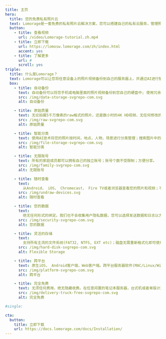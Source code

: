 ```yaml
---
title: 主页
hero:
  title: 您的免费私有照片云
  text: Lomorage是一套免费的私有照片云解决方案，您可以搭建自己的私有云服务，管理照片视频，并能方便的从多台设备进行备份和访问。
  button:
    - title: 查看视频
      url: /video/Lomorage-tutorial.zh.mp4
    - title: 立即下载
      url: https://lomosw.lomorage.com/zh/index.html
      accent: yes
    - title: 了解更多
      url: #
      scroll: yes
triple:
  title: 什么是Lomorage？
  text: Lomorage可以让您将任意设备上的照片视频备份到自己的服务器上，并通过AI进行智能管理。安装Lomorage服务器，下载手机客户端; 保存美好回忆，享受精彩瞬间！
  box:
    - title: 自动备份
      text: 自动备份可以将您手机或电脑里面的照片视频备份到您自己的硬盘中; 使用冗余备份降低数据丢失的风险。永不限速。
      src: /img/data-storage-svgrepo-com.svg
      alt: 自动备份

    - title: 原始质量
      text: 无论拍摄5千万像素的raw格式的照片，还是数小时的4K HD视频，无任何修改的备份您的高质量图片和视频，拍下来是什么，存的就是什么。
      src: /img/raw-svgrepo-com.svg
      alt: 原始质量

    - title: 智能分类
      text: 使用AI技术将您的照片按时间，地点，人物，场景进行分类管理；搜索图片中的文字，检查相似图片，移除重复的照片视频；查看历史的今天。
      src: /img/file-storage-svgrepo-com.svg
      alt: 智能分类

    - title: 无限账号
      text: 所有的家庭成员都可以拥有自己的独立账号；账号个数不受限制；方便分享。
      src: /img/family-svgrepo-com.svg
      alt: 无限账号

    - title: 随时查看
      text:
        从Android， iOS， Chromecast， Fire TV或者浏览器查看您的照片和视频；不再担心手机空间不够用。
      src: /img/undraw-devices.svg
      alt: 随时查看

    - title: 您的数据
      text:
        绝无任何形式的绑定。我们也不会收集用户隐私数据，您可以选择发送数据和日志以方便我们帮助您诊断问题，发现服务。
      src: /img/security-svgrepo-com.svg
      alt: 您的数据

    - title: 灵活的存储
      text:
        支持所有主流的文件系统(FAT32, NTFS, EXT etc)；磁盘无需重新格式化即可使用，最大支持单盘16TB。
      src: /img/hard-disk-svgrepo-com.svg
      alt: Flexible Storage

    - title: 跨平台
      text: 原生iOS， Android客户端，Web客户端。跨平台服务器软件(MAC/Linux/Windows)，可以将服务器运行在任意设备上。
      src: /img/platform-svgrepo-com.svg
      alt: 跨平台

    - title: 完全免费
      text: 无须任何费用，绝无隐藏收费。在任意闲置的笔记本服务器，台式机或者单版计算机上，都可安装免费的Lomorage服务器程序和客户端程序。
      src: /img/delivery-truck-free-svgrepo-com.svg
      alt: 完全免费

#single:

cta:
  button:
    title: 立即下载
    url: https://docs.lomorage.com/docs/Installation/
---
```

